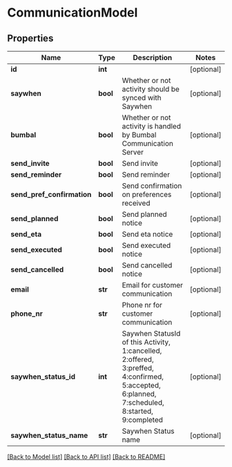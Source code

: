 # CommunicationModel

## Properties
Name | Type | Description | Notes
------------ | ------------- | ------------- | -------------
**id** | **int** |  | [optional] 
**saywhen** | **bool** | Whether or not activity should be synced with Saywhen | [optional] 
**bumbal** | **bool** | Whether or not activity is handled by Bumbal Communication Server | [optional] 
**send_invite** | **bool** | Send invite | [optional] 
**send_reminder** | **bool** | Send reminder | [optional] 
**send_pref_confirmation** | **bool** | Send confirmation on preferences received | [optional] 
**send_planned** | **bool** | Send planned notice | [optional] 
**send_eta** | **bool** | Send eta notice | [optional] 
**send_executed** | **bool** | Send executed notice | [optional] 
**send_cancelled** | **bool** | Send cancelled notice | [optional] 
**email** | **str** | Email for customer communication | [optional] 
**phone_nr** | **str** | Phone nr for customer communication | [optional] 
**saywhen_status_id** | **int** | Saywhen StatusId of this Activity, 1:cancelled, 2:offered, 3:preffed, 4:confirmed, 5:accepted, 6:planned, 7:scheduled, 8:started, 9:completed | [optional] 
**saywhen_status_name** | **str** | Saywhen Status name | [optional] 

[[Back to Model list]](../README.md#documentation-for-models) [[Back to API list]](../README.md#documentation-for-api-endpoints) [[Back to README]](../README.md)


